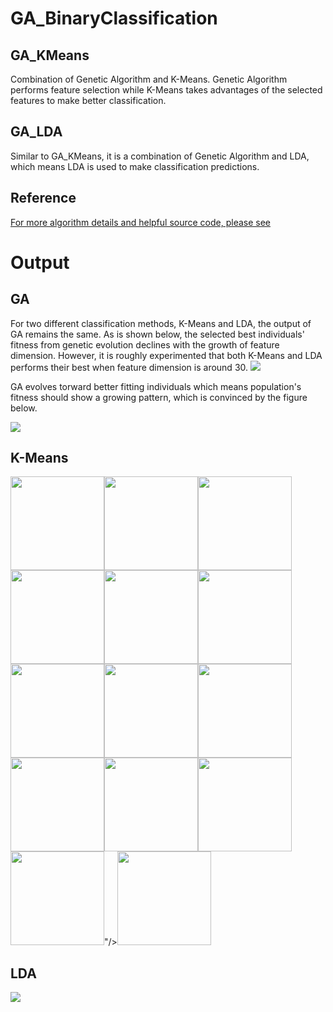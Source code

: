 # GA_BinaryClassification
## GA_KMeans
Combination of Genetic Algorithm and K-Means. Genetic Algorithm performs feature selection while K-Means takes advantages of the selected features to make better classification.
## GA_LDA
Similar to GA_KMeans, it is a combination of Genetic Algorithm and LDA, which means LDA is used to make classification predictions.
## Reference
[For more algorithm details and helpful source code, please see](https://blog.csdn.net/Mr_Lowbee/article/details/86566949)
# Output
## GA
For two different classification methods, K-Means and LDA, the output of GA remains the same.
As is shown below, the selected best individuals' fitness from genetic evolution declines with the growth of feature dimension. However, it is roughly experimented that both K-Means and LDA performs their best when feature dimension is around 30. 
![](https://github.com/ZorrowHu/GA_BinaryClassification/blob/master/photos/Dimension-Fitness.png)

GA evolves torward better fitting individuals which means population's fitness should show a growing pattern, which is convinced by the figure below.

![](https://github.com/ZorrowHu/GA_BinaryClassification/blob/master/photos/Iteration-Fitness.png)
## K-Means
<img src="https://github.com/ZorrowHu/GA_BinaryClassification/blob/master/photos/K-Means-1.png" height="150"/><img src="https://github.com/ZorrowHu/GA_BinaryClassification/blob/master/photos/K-Means-2.png" height="150"/><img src="https://github.com/ZorrowHu/GA_BinaryClassification/blob/master/photos/K-Means-3.png" height="150"/><img src="https://github.com/ZorrowHu/GA_BinaryClassification/blob/master/photos/K-Means-4.png" height="150"/><img src="https://github.com/ZorrowHu/GA_BinaryClassification/blob/master/photos/K-Means-5.png" height="150"/><img src="https://github.com/ZorrowHu/GA_BinaryClassification/blob/master/photos/K-Means-6.png" height="150"/><img src="https://github.com/ZorrowHu/GA_BinaryClassification/blob/master/photos/K-Means-7.png" height="150"/><img src="https://github.com/ZorrowHu/GA_BinaryClassification/blob/master/photos/K-Means-8.png" height="150"/><img src="https://github.com/ZorrowHu/GA_BinaryClassification/blob/master/photos/K-Means-9.png" height="150"/><img src="https://github.com/ZorrowHu/GA_BinaryClassification/blob/master/photos/K-Means-10.png" height="150"/><img src="https://github.com/ZorrowHu/GA_BinaryClassification/blob/master/photos/K-Means-11.png" height="150"/><img src="https://github.com/ZorrowHu/GA_BinaryClassification/blob/master/photos/K-Means-12.png" height="150"/><img src="https://github.com/ZorrowHu/GA_BinaryClassification/blob/master/photos/K-Means-13.png" height="150"/>"/><img src="https://github.com/ZorrowHu/GA_BinaryClassification/blob/master/photos/K-Means-14.png" height="150"/>
## LDA
![](https://github.com/ZorrowHu/GA_BinaryClassification/blob/master/photos/LDA.png)

